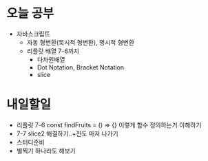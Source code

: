 # 오늘 공부
* 자바스크립트
  * 자동 형변환(묵시적 형변환), 명시적 형변환
  * 리플릿 배열 7-6까지
    * 다차원배열
    * Dot Notation, Bracket Notation
    * slice
# 내일할일
* 리플릿 7-6 const findFruits = () => {} 이렇게 함수 정의하는거 이해하기
* 7-7 slice2 해결하기..+진도 마저 나가기
* 스터디준비
* 별찍기 하나라도 해보기
